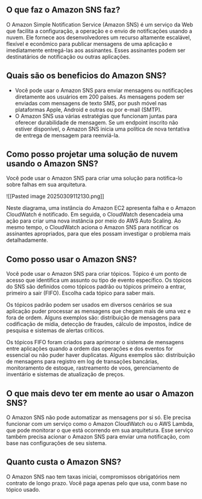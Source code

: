 ## O que faz o Amazon SNS faz?

O Amazon Simple Notification Service (Amazon SNS) é um serviço da Web que facilita a configuração, a operação e o envio de notificações usando a nuvem. Ele fornece aos desenvolvedores um recurso altamente escalável, flexível e econômico para publicar mensagens de uma aplicação e imediatamente entregá-las aos assinantes. Esses assinantes podem ser destinatários de notificação ou outras aplicações.

## Quais são os beneficios do Amazon SNS?

- Você pode usar o Amazon SNS para enviar mensagens ou notificações diretamente aos usuários em 200 países. As mensagens podem ser enviadas com mensagens de texto SMS, por push móvel nas plataformas Apple, Android e outras ou por e-mail (SMTP).
- O Amazon SNS usa várias estratégias que funcionam juntas para oferecer durabilidade de mensagem. Se um endpoint inscrito não estiver disponível, o Amazon SNS inicia uma política de nova tentativa de entrega de mensagem para reenviá-la.

## Como posso projetar uma solução de nuvem usando o Amazon SNS?

Você pode usar o Amazon SNS para criar uma solução para notifica-lo sobre falhas em sua arquitetura.

![[Pasted image 20250309112130.png]]

Neste diagrama, uma instância do Amazon EC2 apresenta falha e o Amazon CloudWatch é notificado. Em seguida, o CloudWatch desencadeia uma ação para criar uma nova instância por meio do AWS Auto Scaling. Ao mesmo tempo, o CloudWatch aciona o Amazon SNS para notificar os assinantes apropriados, para que eles possam investigar o problema mais detalhadamente.

## Como posso usar o Amazon SNS?

Você pode usar o Amazon SNS para criar tópicos. Tópico é um ponto de acesso que identifica um assunto ou tipo de evento específico. Os tópicos do SNS são definidos como tópicos padrão ou tópicos primeiro a entrar, primeiro a sair (FIFO). Escolha cada tópico para saber mais.

Os tópicos padrão podem ser usados em diversos cenários se sua aplicação puder processar as mensagens que chegam mais de uma vez e fora de ordem. Alguns exemplos são: distribuição de mensagens para codificação de mídia, detecção de fraudes, cálculo de impostos, índice de pesquisa e sistemas de alertas críticos.

Os tópicos FIFO foram criados para aprimorar o sistema de mensagens entre aplicações quando a ordem das operações e dos eventos for essencial ou não puder haver duplicatas. Alguns exemplos são: distribuição de mensagens para registro em log de transações bancárias, monitoramento de estoque, rastreamento de voos, gerenciamento de inventário e sistemas de atualização de preços.

## O que mais devo ter em mente ao usar o Amazon SNS?

O Amazon SNS não pode automatizar as mensagens por si só. Ele precisa funcionar com um serviço como o Amazon CloudWatch ou o AWS Lambda, que pode monitorar o que está ocorrendo em sua arquitetura. Esse serviço também precisa acionar o Amazon SNS para enviar uma notificação, com base nas configurações de seu sistema.

## Quanto custa o Amazon SNS?

O Amazon SNS nao tem taxas iniciai, compromissos obrigatórios nem contrato de longo prazo. Você paga apenas pelo que usa, conm base no tópico usado.